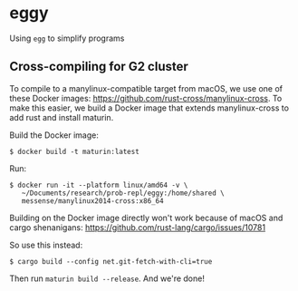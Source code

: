 # eggy
Using `egg` to simplify programs

## Cross-compiling for G2 cluster
To compile to a manylinux-compatible target from macOS, we use one of these Docker images: https://github.com/rust-cross/manylinux-cross.
To make this easier, we build a Docker image that extends manylinux-cross to add rust and install maturin. 

Build the Docker image:
```shell
$ docker build -t maturin:latest 
```
Run:
```shell
$ docker run -it --platform linux/amd64 -v \ 
   ~/Documents/research/prob-repl/eggy:/home/shared \
   messense/manylinux2014-cross:x86_64
```
Building on the Docker image directly won't work because of macOS and cargo shenanigans:
https://github.com/rust-lang/cargo/issues/10781

So use this instead:
```shell
$ cargo build --config net.git-fetch-with-cli=true
```
Then run `maturin build --release`.  And we're done!